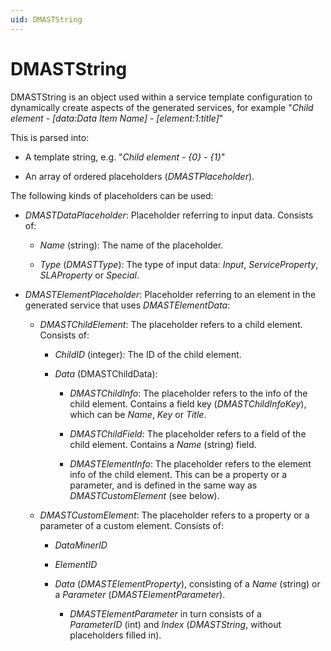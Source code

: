 ```yaml
---
uid: DMASTString
---
```


# DMASTString

DMASTString is an object used within a service template configuration to dynamically create aspects of the generated services, for example "*Child element - \[data:Data Item Name\] - \[element:1:title\]*"

This is parsed into:

- A template string, e.g. "*Child element - {0} - {1}*"

- An array of ordered placeholders (*DMASTPlaceholder*).

The following kinds of placeholders can be used:

- *DMASTDataPlaceholder*: Placeholder referring to input data. Consists of:

    - *Name* (string): The name of the placeholder.

    - *Type* (*DMASTType*): The type of input data: *Input*, *ServiceProperty*, *SLAProperty* or *Special*.

- *DMASTElementPlaceholder*: Placeholder referring to an element in the generated service that uses *DMASTElementData*:

    - *DMASTChildElement*: The placeholder refers to a child element. Consists of:

        - *ChildID* (integer): The ID of the child element.

        - *Data* (DMASTChildData):

            - *DMASTChildInfo*: The placeholder refers to the info of the child element. Contains a field key (*DMASTChildInfoKey*), which can be *Name*, *Key* or *Title*.

            - *DMASTChildField*: The placeholder refers to a field of the child element. Contains a *Name* (string) field.

            - *DMASTElementInfo*: The placeholder refers to the element info of the child element. This can be a property or a parameter, and is defined in the same way as *DMASTCustomElement* (see below).

    - *DMASTCustomElement*: The placeholder refers to a property or a parameter of a custom element. Consists of:

        - *DataMinerID*

        - *ElementID*

        - *Data* (*DMASTElementProperty*), consisting of a *Name* (string) or a *Parameter* (*DMASTElementParameter*).

            - *DMASTElementParameter* in turn consists of a *ParameterID* (int) and *Index* (*DMASTString*, without placeholders filled in).
